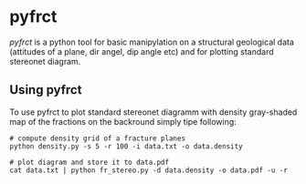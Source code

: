 pyfrct
======

*pyfrct* is a python tool for basic manipylation on a structural geological data
(attitudes of a plane, dir angel, dip angle etc) and for plotting standard 
stereonet diagram.

Using pyfrct
------------

To use pyfrct to plot standard stereonet diagramm with density gray-shaded map 
of the fractions on the backround simply tipe following:

```
# compute density grid of a fracture planes
python density.py -s 5 -r 100 -i data.txt -o data.density

# plot diagram and store it to data.pdf
cat data.txt | python fr_stereo.py -d data.density -o data.pdf -u -r
```


